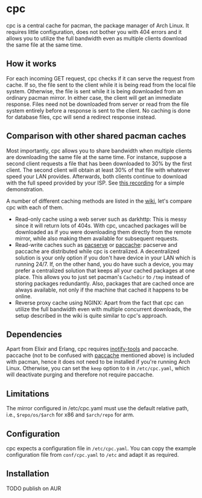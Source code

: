 # cpc

cpc is a central cache for pacman, the package manager of Arch Linux. It requires little
configuration, does not bother you with 404 errors and it allows you to utilize the full bandwidth
even as multiple clients download the same file at the same time.

## How it works

For each incoming GET request, cpc checks if it can serve the request from
cache. If so, the file sent to the client while it is being read from the local
file system. Otherwise, the file is sent while it is being downloaded from an
ordinary pacman mirror.
In either case, the client will get an immediate response. Files need not be
downloaded from server or read from the file system entirely before a response is
sent to the client.
No caching is done for database files, cpc will send a redirect response
instead.

## Comparison with other shared pacman caches
Most importantly, cpc allows you to share bandwidth when multiple clients are downloading the same
file at the same time. For instance, suppose a second client requests a file that has been
downloaded to 30% by the first client. The second client will obtain at least 30% of that file with
whatever speed your LAN provides. Afterwards, both clients continue to download with the full speed
provided by your ISP. See
[this recording](https://up.helios.click/f/parallel-downloads.webm) for a simple demonstration.

A number of different caching methods are listed in the
[wiki](https://wiki.archlinux.org/index.php?title=Pacman/Tips_and_tricks&redirect=no#Network_shared_pacman_cache),
let's compare cpc with each of them.
* Read-only cache using a web server such as darkhttp:
  This is messy since it will return lots of 404s. With cpc, uncached packages will be downloaded as
  if you were downloading them directly from the remote mirror, while also making them available for
  subsequent requests.
* Read-write caches such as [pacserve](https://wiki.archlinux.org/index.php/Pacserve) or
  [paccache](https://github.com/eworm-de/paccache):
  pacserve and paccache are distributed while cpc is centralized. A decentralized
  solution is your only option if you don't have device in your LAN which is running 24/7. If, on the
  other hand, you do have such a device, you may prefer a centralized solution that keeps all your
  cached packages at one place. This allows you to just set pacman's `CacheDir` to `/tmp` instead of
  storing packages redundantly. Also, packages that are cached once are always available, not only if
  the machine that cached it happens to be online.
* Reverse proxy cache using NGINX: Apart from the fact that cpc can utilize the full bandwidth even
  with multiple concurrent downloads, the setup described in the wiki is quite similar to cpc's
  approach.


## Dependencies
Apart from Elixir and Erlang, cpc requires
[inotify-tools](https://github.com/rvoicilas/inotify-tools) and paccache. paccache (not to be confused with
[paccache](https://github.com/eworm-de/paccache) mentioned above) is included with pacman, hence it
does not need to be installed if you're running Arch Linux. Otherwise, you can set the `keep` option
to `0` in `/etc/cpc.yaml`, which will deactivate purging and therefore not require paccache.

## Limitations
The mirror configured in /etc/cpc.yaml must use the default relative path, i.e., `$repo/os/$arch`
for x86 and `$arch/repo` for arm.

## Configuration

cpc expects a configuration file in `/etc/cpc.yaml`. You can copy the example configuration file
from `conf/cpc.yaml` to `/etc` and adapt it as required.

## Installation
TODO publish on AUR

